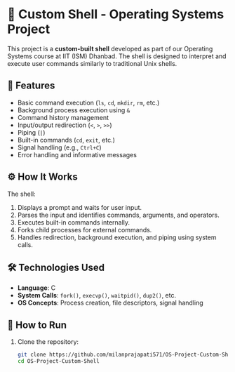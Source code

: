 # 🐚 Custom Shell - Operating Systems Project

This project is a **custom-built shell** developed as part of our Operating Systems course at IIT (ISM) Dhanbad. The shell is designed to interpret and execute user commands similarly to traditional Unix shells.

## 🎯 Features

- Basic command execution (`ls`, `cd`, `mkdir`, `rm`, etc.)
- Background process execution using `&`
- Command history management
- Input/output redirection (`<`, `>`, `>>`)
- Piping (`|`)
- Built-in commands (`cd`, `exit`, etc.)
- Signal handling (e.g., `Ctrl+C`)
- Error handling and informative messages

## ⚙️ How It Works

The shell:
1. Displays a prompt and waits for user input.
2. Parses the input and identifies commands, arguments, and operators.
3. Executes built-in commands internally.
4. Forks child processes for external commands.
5. Handles redirection, background execution, and piping using system calls.

## 🛠️ Technologies Used

- **Language**: C
- **System Calls**: `fork()`, `execvp()`, `waitpid()`, `dup2()`, etc.
- **OS Concepts**: Process creation, file descriptors, signal handling

## 🚀 How to Run

1. Clone the repository:
   ```bash
   git clone https://github.com/milanprajapati571/OS-Project-Custom-Shell.git
   cd OS-Project-Custom-Shell

